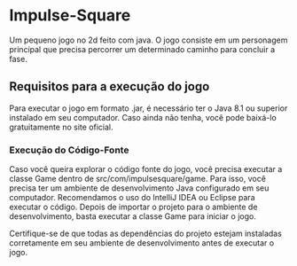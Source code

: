 # Impulse-Square
Um pequeno jogo no 2d feito com java. O jogo consiste em um personagem principal que precisa percorrer um determinado caminho para concluir a fase. 

## Requisitos para a execução do jogo

Para executar o jogo em formato .jar, é necessário ter o Java 8.1 ou superior instalado em seu computador. Caso ainda não tenha, você pode baixá-lo gratuitamente no site oficial.

### Execução do Código-Fonte

Caso você queira explorar o código fonte do jogo, você precisa executar a classe Game dentro de src/com/impulsesquare/game. Para isso, você precisa ter um ambiente de desenvolvimento Java configurado em seu computador. Recomendamos o uso do IntelliJ IDEA ou Eclipse para executar o código. Depois de importar o projeto para o ambiente de desenvolvimento, basta executar a classe Game para iniciar o jogo.

Certifique-se de que todas as dependências do projeto estejam instaladas corretamente em seu ambiente de desenvolvimento antes de executar o jogo.
